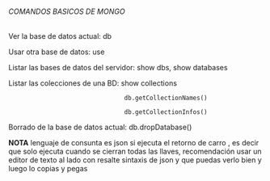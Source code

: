 ###### COMANDOS BASICOS DE MONGO

Ver la base de datos actual:	 db

Usar otra base de datos:	use <base de datos>

Listar las bases de datos del servidor:	 show dbs, show databases

Listar las colecciones de una BD:	show collections

                                    db.getCollectionNames()

                                    db.getCollectionInfos()

Borrado de la base de datos actual: 	db.dropDatabase()

**NOTA** lenguaje de consunta es json si ejecuta el retorno de carro , es decir que solo ejecuta cuando se cierran todas las llaves, recomendación usar un editor de texto al lado con resalte sintaxis de json y que puedas verlo bien y luego lo copias y pegas 

